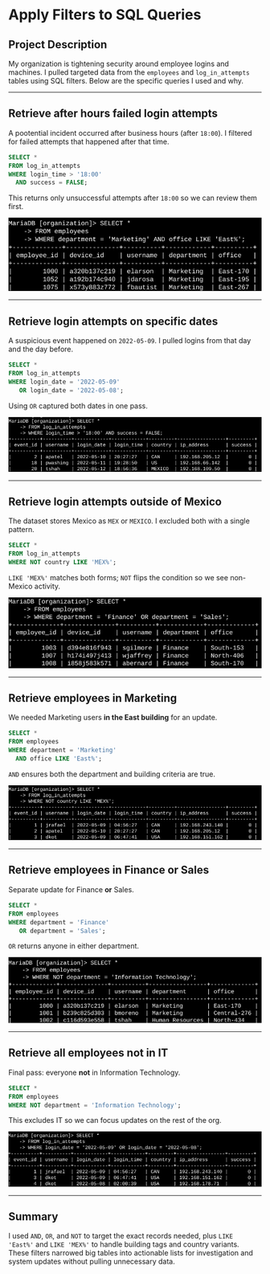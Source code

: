 # Apply Filters to SQL Queries

## Project Description
My organization is tightening security around employee logins and machines. I pulled targeted data from the `employees` and `log_in_attempts` tables using SQL filters. Below are the specific queries I used and why.

---

## Retrieve after hours failed login attempts
A pootential incident occurred after business hours (after `18:00`). I filtered for failed attempts that happened after that time.

```sql
SELECT *
FROM log_in_attempts
WHERE login_time > '18:00'
  AND success = FALSE;
```

This returns only unsuccessful attempts after `18:00` so we can review them first.  

![After-hours failed logins](apply-filters-to-sql-queries/images/after-hours-failed-logins.png)

---

## Retrieve login attempts on specific dates
A suspicious event happened on `2022-05-09`. I pulled logins from that day and the day before.

```sql
SELECT *
FROM log_in_attempts
WHERE login_date = '2022-05-09'
   OR login_date = '2022-05-08';
```

Using `OR` captured both dates in one pass.  

![Specific dates logins](apply-filters-to-sql-queries/images/logins-specific-dates.png)

---

## Retrieve login attempts outside of Mexico
The dataset stores Mexico as `MEX` or `MEXICO`. I excluded both with a single pattern.

```sql
SELECT *
FROM log_in_attempts
WHERE NOT country LIKE 'MEX%';
```

`LIKE 'MEX%'` matches both forms; `NOT` flips the condition so we see non-Mexico activity.  

![Not Mexico logins](apply-filters-to-sql-queries/images/logins-not-mexico.png)

---

## Retrieve employees in Marketing
We needed Marketing users **in the East building** for an update.

```sql
SELECT *
FROM employees
WHERE department = 'Marketing'
  AND office LIKE 'East%';
```

`AND` ensures both the department and building criteria are true.  

![Marketing East](apply-filters-to-sql-queries/images/marketing-east.png)

---

## Retrieve employees in Finance or Sales
Separate update for Finance **or** Sales.

```sql
SELECT *
FROM employees
WHERE department = 'Finance'
   OR department = 'Sales';
```

`OR` returns anyone in either department.  

![Finance or Sales](apply-filters-to-sql-queries/images/finance-or-sales.png)

---

## Retrieve all employees not in IT
Final pass: everyone **not** in Information Technology.

```sql
SELECT *
FROM employees
WHERE NOT department = 'Information Technology';
```

This excludes IT so we can focus updates on the rest of the org.

![Not IT](apply-filters-to-sql-queries/images/not-it.png)

---

## Summary
I used `AND`, `OR`, and `NOT` to target the exact records needed, plus `LIKE 'East%'` and `LIKE 'MEX%'` to handle building tags and country variants. These filters narrowed big tables into actionable lists for investigation and system updates without pulling unnecessary data.
